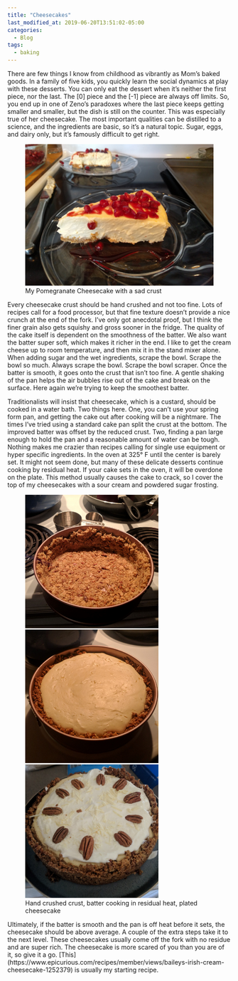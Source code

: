 ```yaml
---
title: "Cheesecakes"
last_modified_at: 2019-06-20T13:51:02-05:00
categories:
  - Blog
tags:
  - baking
---
```


There are few things I know from childhood as vibrantly as Mom’s baked goods. In a family of five kids, you quickly learn the social dynamics at play with these desserts. You can only eat the dessert when it’s neither the first piece, nor the last. The [0] piece and the [-1] piece are always off limits. So, you end up in one of Zeno’s paradoxes where the last piece keeps getting smaller and smaller, but the dish is still on the counter. 
This was especially true of her cheesecake. The most important qualities can be distilled to a science, and the ingredients are basic, so it’s a natural topic. Sugar, eggs, and dairy only, but it’s famously difficult to get right.
<figure>
	<img src="/assets/images/pom_cake.jpg">
	<figcaption>My Pomegranate Cheesecake with a sad crust</figcaption>
</figure>

Every cheesecake crust should be hand crushed and not too fine. Lots of recipes call for a food processor, but that fine texture doesn’t provide a nice crunch at the end of the fork. I’ve only got anecdotal proof, but I think the finer grain also gets squishy and gross sooner in the fridge. 
The quality of the cake itself is dependent on the smoothness of the batter. We also want the batter super soft, which makes it richer in the end. I like to get the cream cheese up to room temperature, and then mix it in the stand mixer alone. When adding sugar and the wet ingredients, scrape the bowl. Scrape the bowl so much. Always scrape the bowl. Scrape the bowl scraper. Once the batter is smooth, it goes onto the crust that isn’t too fine. A gentle shaking of the pan helps the air bubbles rise out of the cake and break on the surface. Here again we’re trying to keep the smoothest batter. 

Traditionalists will insist that cheesecake, which is a custard, should be cooked in a water bath. Two things here. One, you can’t use your spring form pan, and getting the cake out after cooking will be a nightmare. The times I’ve tried using a standard cake pan split the crust at the bottom. The improved batter was offset by the reduced crust. Two, finding a pan large enough to hold the pan and a reasonable amount of water can be tough. Nothing makes me crazier than recipes calling for single use equipment or hyper specific ingredients. In the oven at 325° F until the center is barely set. It might not seem done, but many of these delicate desserts continue cooking by residual heat. If your cake sets in the oven, it will be overdone on the plate. This method usually causes the cake to crack, so I cover the top of my cheesecakes with a sour cream and powdered sugar frosting.
<figure class="third">
	<img src="/assets/images/crust.jpg" height=300>
	<img src="/assets/images/batter.jpg" height=300>
	<img src="/assets/images/cheesecake.jpg" height=300>
	<figcaption>Hand crushed crust, batter cooking in residual heat, plated cheesecake</figcaption>
</figure>
Ultimately, if the batter is smooth and the pan is off heat before it sets, the cheesecake should be above average. A couple of the extra steps take it to the next level. These cheesecakes usually come off the fork with no residue and are super rich. The cheesecake is more scared of you than you are of it, so give it a go. [This](https://www.epicurious.com/recipes/member/views/baileys-irish-cream-cheesecake-1252379) is usually my starting recipe. 


